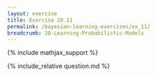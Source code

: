 ```yaml
---
layout: exercise
title: Exercise 20.11
permalink: /bayesian-learning-exercises/ex_11/
breadcrumb: 20-Learning-Probabilistic-Models
---
```


{% include mathjax_support %}

<div><i class="arrow-up loader" data-chapter="bayesian-learning-exercises" data-exercise="ex_11" data-rating="0"></i></div>
{% include_relative question.md %}
